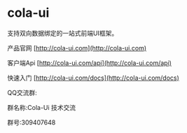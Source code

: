 # cola-ui
支持双向数据绑定的一站式前端UI框架。

 产品官网 [http://cola-ui.com](http://cola-ui.com)

 客户端Api [http://cola-ui.com/api](http://cola-ui.com/api)

 快速入门  [http://cola-ui.com/docs](http://cola-ui.com/docs)
 
 QQ交流群:
 
 群名称:Cola-Ui 技术交流
 
 群号:309407648
 
